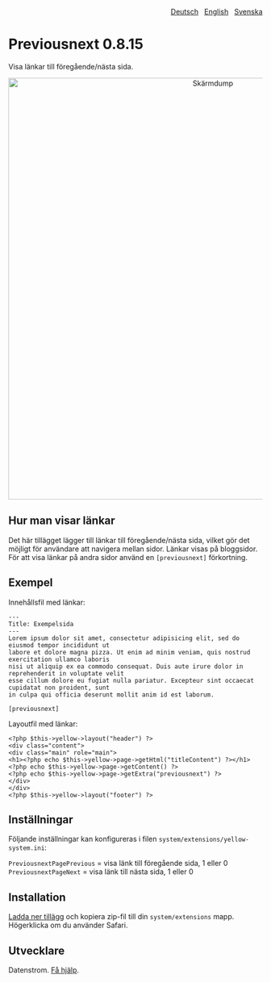 <p align="right"><a href="README-de.md">Deutsch</a> &nbsp; <a href="README.md">English</a> &nbsp; <a href="README-sv.md">Svenska</a></p>

# Previousnext 0.8.15

Visa länkar till föregående/nästa sida.

<p align="center"><img src="previousnext-screenshot.png?raw=true" width="795" height="836" alt="Skärmdump"></p>

## Hur man visar länkar

Det här tillägget lägger till länkar till föregående/nästa sida, vilket gör det möjligt för användare att navigera mellan sidor. Länkar visas på bloggsidor. För att visa länkar på andra sidor använd en `[previousnext]` förkortning.

## Exempel

Innehållsfil med länkar:

    ---
    Title: Exempelsida
    ---
    Lorem ipsum dolor sit amet, consectetur adipisicing elit, sed do eiusmod tempor incididunt ut 
    labore et dolore magna pizza. Ut enim ad minim veniam, quis nostrud exercitation ullamco laboris 
    nisi ut aliquip ex ea commodo consequat. Duis aute irure dolor in reprehenderit in voluptate velit 
    esse cillum dolore eu fugiat nulla pariatur. Excepteur sint occaecat cupidatat non proident, sunt 
    in culpa qui officia deserunt mollit anim id est laborum.

    [previousnext]

Layoutfil med länkar:

    <?php $this->yellow->layout("header") ?>
    <div class="content">
    <div class="main" role="main">
    <h1><?php echo $this->yellow->page->getHtml("titleContent") ?></h1>
    <?php echo $this->yellow->page->getContent() ?>
    <?php echo $this->yellow->page->getExtra("previousnext") ?>
    </div>
    </div>
    <?php $this->yellow->layout("footer") ?>

## Inställningar

Följande inställningar kan konfigureras i filen `system/extensions/yellow-system.ini`:

`PreviousnextPagePrevious` = visa länk till föregående sida, 1 eller 0  
`PreviousnextPageNext` = visa länk till nästa sida, 1 eller 0  

## Installation

[Ladda ner tillägg](https://github.com/datenstrom/yellow-extensions/raw/master/zip/previousnext.zip) och kopiera zip-fil till din `system/extensions` mapp. Högerklicka om du använder Safari.

## Utvecklare

Datenstrom. [Få hjälp](https://datenstrom.se/sv/yellow/help/).
